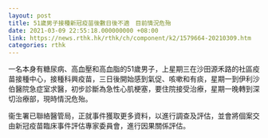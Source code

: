 ```yaml
---
layout: post
title: 51歲男子接種新冠疫苗後數日後不適　目前情況危殆
date: 2021-03-09 22:55:18.000000000 +08:00
link: https://news.rthk.hk/rthk/ch/component/k2/1579664-20210309.htm
categories: rthk
---
```


一名本身有糖尿病、高血壓和高血脂的51歲男子，上星期三在沙田源禾路的社區疫苗接種中心，接種科興疫苗，三日後開始感到氣促、咳嗽和有痰，星期一到伊利沙伯醫院急症室求醫，初步診斷為急性心肌梗塞，要住院接受治療，星期一晚轉到深切治療部，現時情況危殆。

衞生署已聯絡醫管局，正就事件獲取更多資料，以進行調查及評估，並會將個案交由新冠疫苗臨床事件評估專家委員會，進行因果關係評估。
